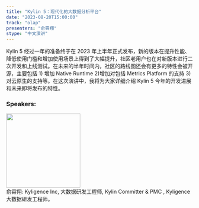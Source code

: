 ```yaml
---
title: "Kylin 5：现代化的大数据分析平台"
date: "2023-08-20T15:00:00" 
track: "olap"
presenters: "俞霄翔"
stype: "中文演讲"
---
```

Kylin 5 经过一年的准备终于在 2023 年上半年正式发布，新的版本在提升性能、降低使用门槛和增加使用场景上得到了大幅提升，社区老用户也在对新版本进行二次开发和上线测试。在未来的半年时间内，社区的路线图还会有更多的特性会被开源，主要包括 1) 增加 Native Runtime 2)增加对包括 Metrics Platform 的支持 3) 对云原生的支持等。在这次演讲中，我将为大家详细介绍 Kylin 5 今年的开发进展和未来即将发布的特性。
 ### Speakers: 
 <img src="https://img.bagevent.com/resource/20230605/1610040490.jpeg" width="200" /><br>俞霄翔: Kyligence Inc, 大数据研发工程师, Kylin Committer & PMC , Kyligence 大数据研发工程师。
 <br><br>